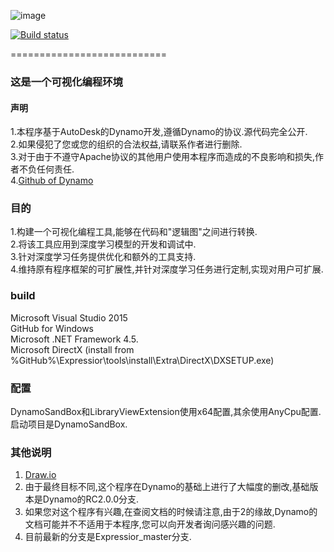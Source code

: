 ![image](https://github.com/AngelaViVi/Expressior/blob/Expressior_master/src/DynamoCoreWpf/UI/Images/StartPage/dynamo-logo.png) 

[![Build status](https://ci.appveyor.com/api/projects/status/ke5nv5l0d33w5tl2/branch/Expressior_master?svg=true)](https://ci.appveyor.com/project/AngelaViVi/expressior/branch/Expressior_master)

===========================
### 这是一个可视化编程环境

#### 声明
1.本程序基于AutoDesk的Dynamo开发,遵循Dynamo的协议.源代码完全公开.<br>
2.如果侵犯了您或您的组织的合法权益,请联系作者进行删除.<br>
3.对于由于不遵守Apache协议的其他用户使用本程序而造成的不良影响和损失,作者不负任何责任.<br>
4.[Github of Dynamo](https://github.com/DynamoDS/Dynamo)<br/>

### 目的
1.构建一个可视化编程工具,能够在代码和"逻辑图"之间进行转换.<br>
2.将该工具应用到深度学习模型的开发和调试中.<br>
3.针对深度学习任务提供优化和额外的工具支持.<br>
4.维持原有程序框架的可扩展性,并针对深度学习任务进行定制,实现对用户可扩展.<br>

### build
Microsoft Visual Studio 2015<br>
GitHub for Windows<br>
Microsoft .NET Framework 4.5.<br>
Microsoft DirectX (install from %GitHub%\Expressior\tools\install\Extra\DirectX\DXSETUP.exe)<br>

### 配置
DynamoSandBox和LibraryViewExtension使用x64配置,其余使用AnyCpu配置.<br>
启动项目是DynamoSandBox.<br>

### 其他说明
1. [Draw.io](https://www.draw.io/)<br>
2. 由于最终目标不同,这个程序在Dynamo的基础上进行了大幅度的删改,基础版本是Dynamo的RC2.0.0分支.<br>
3. 如果您对这个程序有兴趣,在查阅文档的时候请注意,由于2的缘故,Dynamo的文档可能并不不适用于本程序,您可以向开发者询问感兴趣的问题.<br>
4. 目前最新的分支是Expressior_master分支.<br>